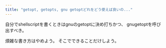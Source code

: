 ```yaml
---
title: "getopt, getopts, gnu getoptどれをどう使えば良いの..."
---
```


自分でshellscriptを書くときはgnuのgetoptに決め打ちかつ、
gnugetoptを呼び出すべき。

煩雑な書き方はやめよう。
そこでできることだけしよう。
